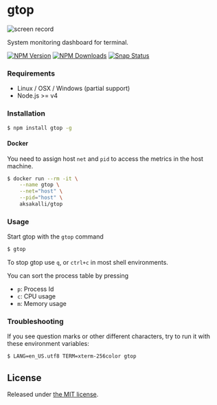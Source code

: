# gtop

![screen record](https://raw.githubusercontent.com/aksakalli/gtop/master/img/demo.gif)

System monitoring dashboard for terminal.

  [![NPM Version](https://img.shields.io/npm/v/gtop.svg)](https://npmjs.org/package/gtop)
  [![NPM Downloads](https://img.shields.io/npm/dm/gtop.svg)](https://npmjs.org/package/gtop)
  [![Snap Status](https://build.snapcraft.io/badge/aksakalli/gtop.svg)](https://build.snapcraft.io/user/aksakalli/gtop)

### Requirements

* Linux / OSX / Windows (partial support)
* Node.js >= v4

### Installation

```sh
$ npm install gtop -g
```

#### Docker

You need to assign host `net` and `pid` to access the metrics in the host machine.

```sh
$ docker run --rm -it \
    --name gtop \
    --net="host" \
    --pid="host" \
    aksakalli/gtop
```

### Usage

Start gtop with the `gtop` command

```sh
$ gtop
```

To stop gtop use `q`, or `ctrl+c` in most shell environments.

You can sort the process table by pressing

* `p`: Process Id
* `c`: CPU usage
* `m`: Memory usage

### Troubleshooting

If you see question marks or other different characters, try to run it with these environment variables:

```sh
$ LANG=en_US.utf8 TERM=xterm-256color gtop
```

## License

Released under [the MIT license](LICENSE).
